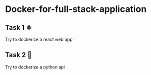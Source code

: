 # Docker-for-full-stack-application

## Task 1 ⚛️

Try to dockerize a react web app

## Task 2 🐍

Try to dockerize a python api